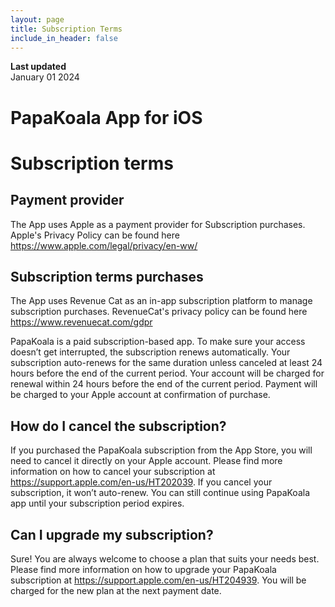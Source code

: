 ```yaml
---
layout: page
title: Subscription Terms
include_in_header: false
---
```


**Last updated**  
January 01 2024

# PapaKoala App for iOS

# Subscription terms 

## Payment provider

The App uses Apple as a payment provider for Subscription purchases.
Apple's Privacy Policy can be found here <https://www.apple.com/legal/privacy/en-ww/>

## Subscription terms purchases 

The App uses Revenue Cat as an in-app subscription platform to manage subscription purchases. 
RevenueCat's privacy policy can be found here <https://www.revenuecat.com/gdpr> 

PapaKoala is a paid subscription-based app.
To make sure your access doesn’t get interrupted, the subscription renews automatically. Your subscription auto-renews for the same duration unless canceled at least 24 hours before the end of the current period. Your account will be charged for renewal within 24 hours before the end of the current period. Payment will be charged to your Apple account at confirmation of purchase.

## How do I cancel the subscription?

If you purchased the PapaKoala subscription from the App Store, you will need to cancel it directly on your Apple account. Please find more information on how to cancel your subscription at <https://support.apple.com/en-us/HT202039>.
If you cancel your subscription, it won’t auto-renew. You can still continue using PapaKoala app until your subscription period expires.

## Can I upgrade my subscription?

Sure! You are always welcome to choose a plan that suits your needs best. Please find more information on how to upgrade your PapaKoala subscription at <https://support.apple.com/en-us/HT204939>.
You will be charged for the new plan at the next payment date.


